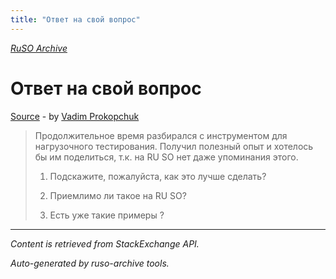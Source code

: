 ```yaml
---
title: "Ответ на свой вопрос"
---
```

<p><i><a href="https://github.com/MSDN-WhiteKnight/ruso-archive/">RuSO Archive</a></i></p>
<h1>Ответ на свой вопрос</h1>
<p><a href="https://ru.meta.stackoverflow.com/questions/9988/%d0%9e%d1%82%d0%b2%d0%b5%d1%82-%d0%bd%d0%b0-%d1%81%d0%b2%d0%be%d0%b9-%d0%b2%d0%be%d0%bf%d1%80%d0%be%d1%81">Source</a> - by <a href="https://ru.meta.stackoverflow.com/users/221908/vadim-prokopchuk">Vadim Prokopchuk</a></p>
<blockquote>
<p>Продолжительное время разбирался с инструментом для нагрузочного тестирования. Получил полезный опыт и хотелось бы им поделиться, т.к. на RU SO нет даже упоминания этого.</p>

<ol>
<li><p>Подскажите, пожалуйста, как это лучше сделать? </p></li>
<li><p>Приемлимо ли такое на RU SO?</p></li>
<li><p>Есть уже такие примеры ?</p></li>
</ol>

</blockquote>
<hr/>
<p><i>Content is retrieved from StackExchange API. </i></p>
<p><i>Auto-generated by ruso-archive tools. </i></p>
